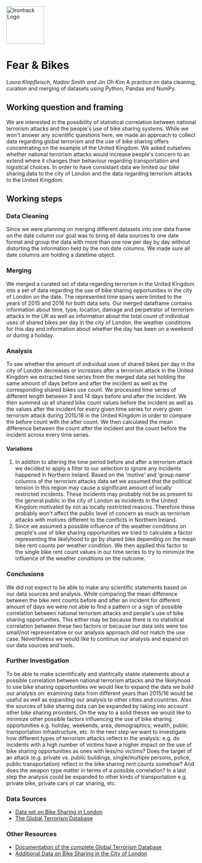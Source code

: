 <img src="https://bit.ly/2VnXWr2" alt="Ironhack Logo" width="100"/>

# Fear & Bikes
*Laura Klopfleisch, Nadav Smith and Jin Oh Kim*
A practice on data cleaning, curation and merging of datasets using Python, Pandas and NumPy.

## Working question and framing
We are interested in the possibility of statistical correlation between national terrorism attacks and the people's use of bike sharing systems. While we won't answer any scientific questions here, we made an approach to collect data regarding global terrorism and the use of bike sharing offers concentrating on the example of the United Kingdom.
We asked outselves whether national terrorism attacks would increase people's concern to an extend where it changes their behaviour regarding transportation and logistical choices.
In order to have consistant data we limited our bike sharing data to the city of London and the data regarding terrorism attacks to the United Kingdom.

## Working steps
### Data Cleaning
Since we were planning on merging different datasets into one data frame on the date column our goal was to bring all data sources to one date format and group the data with more than one row per day by day without distorting the information held by the non date columns.
We made sure all date columns are holding a datetime object.

### Merging
We merged a curated set of data regarding terrorism in the United Kingdom into a set of data regarding the use of bike sharing opportunities in the city of London on the date. The represented time spans were limited to the years of 2015 and 2016 for both data sets.
Our merged dataframe contains information about time, type, location, damage and perpetrator of terrorism attacks in the UK as well as information about the total count of individual uses of shared bikes per day in the city of London, the weather conditions for this day and information about whether the day has been on a weekend or during a holiday.

### Analysis
To see whether the amount of individual uses of shared bikes per day in the city of London decreases or increases after a terrorism attack in the United Kingdom we extracted time series from the merged data set holding the same amount of days before and after the incident as well as the corresponding shared bikes use count. We processed time series of different length between 3 and 14 days before and after the incident.
We then summed up all shared bike count values before the incident as well as the values after the incident for every given time series for every given terrorism attack during 2015/16 in the United Kingdom in order to compare the before count with the after count. 
We then calculated the mean difference between the count after the incident and the count before the incident across every time series.

#### Variations
1. In additon to altering the time period before and after a terrorism attack we decided to apply a filter to our selection to ignore any incidents happened in Northern Ireland. 
Based on the 'motive' and 'group name' columns of the terrorism attacks data set we assumed that the political tension in this region may cause a significant amount of locally restricted incidents. 
These incidents may probably not be as present to the general public in the city of London as incidents in the United Kingdom motivated by not as locally restricted reasons. Therefore these probably won't affect the public level of concern as much as terrorism attacks with motives different to the conflicts in Northern Ireland.  
2. Since we assumed a possible influence of the weather conditions on people's use of bike sharing opportunities we tried to calculate a factor representing the likelyhood to go by shared bike depending on the mean bike rent counts per weather condition. We then applied this factor to the single bike rent count values in our time series to try to minimize the influence of the weather conditions on the outcome. 

### Conclusions
We did not expect to be able to make any scientific statements based on our data sources and analysis. 
While comparing the mean difference between the bike rent counts before and after an incident for different amount of days we were not able to find a pattern or a sign of possible correlation between national terrorism attacks and people's use of bike sharing opportunities. This either may be because there is no statistical correlation between these two factors or because our data sets were too small/not representative or our analysis approach did not match the use case.
Nevertheless we would like to continue our analysis and expand on our data sources and tools.

### Further Investigation
To be able to make scientifically and statitically stable statements about a possible correlation between national terrorism attacks and the likelyhood to use bike sharing opportunities we would like to expand the data we build our analysis on: examining data from different years than 2015/16 would be useful as well as expanding our analysis to other cities and countries. 
Also the sources of bike sharing data can be expanded by taking into account other bike sharing providers.
On the way to a solid theses we would like to minimize other possible factors influencing the use of bike sharing opportunities e.g. holiday, weekends, area, demographics, wealth, public transportation infrastructure, etc.
In the next step we want to investigate how different types of terrorism attacks reflect in the analysis: e.g. do incidents with a high number of victims have a higher impact on the use of bike sharing opportunities as ones with less/no victims? Does the target of an attack (e.g. private vs. public buildings, single/multiple persons, police, public transportation) reflect in the bike sharing rent counts somehow? And does the weapon type matter in terms of a possible correlation?
In a last step the analysis could be expanded to other kinds of transportation e.g. private bike, private cars or car sharing, etc.

### Data Sources
* [Data set on Bike Sharing in London](https://www.kaggle.com/hmavrodiev/london-bike-sharing-dataset)
* [The Global Terrorism Database](https://www.start.umd.edu/gtd/)

### Other Resources
* [Documentation of the complete Global Terrorism Database](https://www.start.umd.edu/gtd/downloads/Codebook.pdf)
* [Additional Data on Bike Sharing in the City of London](https://bikeshare-research.org/#apireq)
